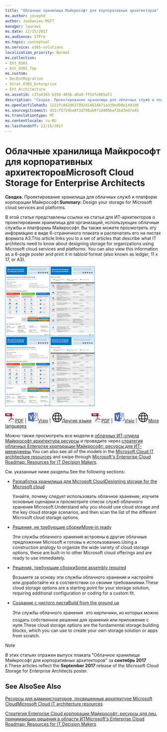 ```yaml
---
title: "Облачные хранилища Майкрософт для корпоративных архитекторов"
ms.author: josephd
author: JoeDavies-MSFT
manager: laurawi
ms.date: 12/15/2017
ms.audience: ITPro
ms.topic: conceptual
ms.service: o365-solutions
localization_priority: Normal
ms.collection:
- Ent_O365
- Ent_O365_Top
ms.custom:
- DecEntMigration
- Strat_O365_Enterprise
- Ent_Architecture
ms.assetid: c37a4365-b350-4856-a0a8-ff5dfe005af1
description: "Сводка. Проектирование хранилища для облачных служб и платформ корпорации Майкрософт."
ms.openlocfilehash: 1222fc842d637992d14614b71a339ed98e1491d6
ms.sourcegitcommit: d31cf57295e8f3d798ab971d405baf3bd3eb7a45
ms.translationtype: MT
ms.contentlocale: ru-RU
ms.lasthandoff: 12/15/2017
---
```

# <a name="microsoft-cloud-storage-for-enterprise-architects"></a><span data-ttu-id="d6238-103">Облачные хранилища Майкрософт для корпоративных архитекторов</span><span class="sxs-lookup"><span data-stu-id="d6238-103">Microsoft Cloud Storage for Enterprise Architects</span></span>

 <span data-ttu-id="d6238-104">**Сводка.** Проектирование хранилища для облачных служб и платформ корпорации Майкрософт.</span><span class="sxs-lookup"><span data-stu-id="d6238-104">**Summary:** Design your storage for Microsoft cloud services and platforms.</span></span>
  
<span data-ttu-id="d6238-p101">В этой статье представлены ссылки на статьи для ИТ-архитекторов о проектировании хранилища для организаций, использующих облачные службы и платформы Майкрософт. Вы также можете просмотреть эту информацию в виде 6-страничного плаката и распечатать его на листах формата A3.</span><span class="sxs-lookup"><span data-stu-id="d6238-p101">This article links you to a set of articles that describe what IT architects need to know about designing storage for organizations using Microsoft cloud services and platforms. You can also view this information as a 6-page poster and print it in tabloid format (also known as ledger, 11 x 17, or A3).</span></span>
  
<span data-ttu-id="d6238-107">[![Эскиз изображения для модели хранения облаке Майкрософт](images/0d4e2eb9-1109-4b3b-bf9e-2f3eff2e2cc4.png)  
](https://www.microsoft.com/download/details.aspx?id=49552)</span><span class="sxs-lookup"><span data-stu-id="d6238-107">[![Thumb image for Microsoft cloud storage model](images/0d4e2eb9-1109-4b3b-bf9e-2f3eff2e2cc4.png)  
](https://www.microsoft.com/download/details.aspx?id=49552)</span></span>
  
<span data-ttu-id="d6238-108">![PDF-файл](images/ITPro_Other_PDFicon.png)[PDF](https://go.microsoft.com/fwlink/p/?linkid=842079) | ![Файл Visio](images/ITPro_Other_VisioIcon.jpg)[Visio](https://go.microsoft.com/fwlink/p/?linkid=842080) | ![См. страницу с версиями на дополнительных языках](images/e16c992d-b0f8-48ae-bf44-db7a9fcaab9e.png)[Другие языки](https://www.microsoft.com/download/details.aspx?id=49552)</span><span class="sxs-lookup"><span data-stu-id="d6238-108">![PDF file](images/ITPro_Other_PDFicon.png)[PDF](https://go.microsoft.com/fwlink/p/?linkid=842079) | ![Visio file](images/ITPro_Other_VisioIcon.jpg)[Visio](https://go.microsoft.com/fwlink/p/?linkid=842080) | ![See a page with versions in additional languages](images/e16c992d-b0f8-48ae-bf44-db7a9fcaab9e.png)[More languages](https://www.microsoft.com/download/details.aspx?id=49552)</span></span>
  
<span data-ttu-id="d6238-109">Можно также просмотреть все модели в [облачных ИТ-отдела Майкрософт архитектура ресурсы](microsoft-cloud-it-architecture-resources.md) и проведите через [стратегия облачных Enterprise корпорации Майкрософт: ресурсы для ИТ-менеджеры](https://aka.ms/cloudarchitecture).</span><span class="sxs-lookup"><span data-stu-id="d6238-109">You can also see all of the models in the [Microsoft Cloud IT architecture resources](microsoft-cloud-it-architecture-resources.md) and swipe through [Microsoft's Enterprise Cloud Roadmap: Resources for IT Decision Makers](https://aka.ms/cloudarchitecture).</span></span>
  
<span data-ttu-id="d6238-110">См. указанные ниже разделы.</span><span class="sxs-lookup"><span data-stu-id="d6238-110">See the following sections:</span></span>
  
- [<span data-ttu-id="d6238-111">Разработка хранилища для Microsoft Cloud</span><span class="sxs-lookup"><span data-stu-id="d6238-111">Designing storage for the Microsoft cloud</span></span>](designing-storage-for-the-microsoft-cloud.md)
    
    <span data-ttu-id="d6238-112">Узнайте, почему следует использовать облачное хранение, изучите основные сценарии и просмотрите список служб облачного хранения Microsoft.</span><span class="sxs-lookup"><span data-stu-id="d6238-112">Understand why you should use cloud storage and the key cloud storage scenarios, and then scan the list of the different Microsoft cloud storage options.</span></span>
    
- [<span data-ttu-id="d6238-113">Решения, не требующие сборки</span><span class="sxs-lookup"><span data-stu-id="d6238-113">Move-in ready</span></span>](move-in-ready.md)
    
    <span data-ttu-id="d6238-114">Эти службы облачного хранения встроены в другие облачные предложения Microsoft и готовы к использованию.</span><span class="sxs-lookup"><span data-stu-id="d6238-114">Using a construction analogy to organize the wide variety of cloud storage options, these are built-in to other Microsoft cloud offerings and are ready to use immediately.</span></span>
    
- [<span data-ttu-id="d6238-115">Решения, требующие сборки</span><span class="sxs-lookup"><span data-stu-id="d6238-115">Some assembly required</span></span>](some-assembly-required.md)
    
    <span data-ttu-id="d6238-116">Возьмите за основу эти службы облачного хранения и настройте или доработайте их в соответствии со своими требованиями.</span><span class="sxs-lookup"><span data-stu-id="d6238-116">These cloud storage options are a starting point for your storage solution, requiring additional configuration or coding for a custom fit.</span></span>
    
- [<span data-ttu-id="d6238-117">Создание с чистого листа</span><span class="sxs-lookup"><span data-stu-id="d6238-117">Build from the ground up</span></span>](build-from-the-ground-up.md)
    
    <span data-ttu-id="d6238-118">Эти службы облачного хранения  это кирпичики, из которых можно создать собственное решение для хранения или приложение с нуля.</span><span class="sxs-lookup"><span data-stu-id="d6238-118">These cloud storage options are the fundamental storage building blocks, which you can use to create your own storage solution or apps from scratch.</span></span>
    
> [!NOTE]
> <span data-ttu-id="d6238-119">В этих статьях отражен выпуск плаката "Облачное хранилище Майкрософт для корпоративных архитекторов" за **сентябрь 2017 г.**</span><span class="sxs-lookup"><span data-stu-id="d6238-119">These articles reflect the **September 2017** release of the Microsoft Cloud Storage for Enterprise Architects poster.</span></span>
  
## <a name="see-also"></a><span data-ttu-id="d6238-120">See Also</span><span class="sxs-lookup"><span data-stu-id="d6238-120">See Also</span></span>

[<span data-ttu-id="d6238-121">Ресурсы для администраторов, посвященные архитектуре Microsoft Cloud</span><span class="sxs-lookup"><span data-stu-id="d6238-121">Microsoft Cloud IT architecture resources</span></span>](microsoft-cloud-it-architecture-resources.md)

[<span data-ttu-id="d6238-122">Стратегия Enterprise Cloud корпорации Майкрософт: ресурсы для лиц, принимающих решения в области ИТ</span><span class="sxs-lookup"><span data-stu-id="d6238-122">Microsoft's Enterprise Cloud Roadmap: Resources for IT Decision Makers</span></span>](https://sway.com/FJ2xsyWtkJc2taRD)



